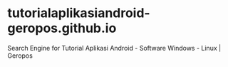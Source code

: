 # tutorialaplikasiandroid-geropos.github.io
Search Engine for Tutorial Aplikasi Android - Software Windows - Linux | Geropos
